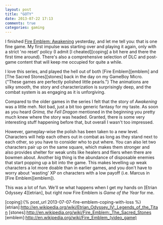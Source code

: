 ```yaml
---
layout: post
title: "GOTY"
date: 2013-07-22 17:13
comments: true
categories: gaming
---
```


I finished [Fire Emblem: Awakening][awakening] yesterday, and let me
tell you: that is one fine game. My first impulse was starting over and
playing it again, only with a strict 'no reset' policy (I admit
[I cheated][coping] a bit here and there the first time
around). There's also a comprehensive selection of DLC and post-game
content that will keep me occupied for quite a while.

I love this series, and played the hell out of both
[Fire Emblem][emblem] and [The Sacred Stones][stones] back in the day
on my GameBoy Micro. {"These games are perfectly polished
little pearls."} The animations are silky smooth, the story and
characterization is surprisingly deep, and the combat system is as
engaging as it is unforgiving.

Compared to the older games in the series I felt that the story of
_Awakening_ was a little meh. Not bad, just a bit too generic fantasy
for my taste. As soon as you heard _Grima, the Fell Dragon_ mentioned
in the beginning you pretty much knew where the story was
headed. Granted, there is some very interesting stuff happening before
that, but overall I wasn't too impressed.

However, gameplay-wise the polish has been taken to a new
level. Characters will help each others out in combat as long as they
stand next to each other, so you have to consider who to put
where. You can also let two characters pair up on the same square,
which makes them stronger and also provides shelter for weak units
like healers and fliers when there are bowmen about. Another big thing
is the abundance of disposable enemies that start popping up a bit
into the game. This makes levelling up weak characters a lot more
doable than in earlier games, and you don't have to worry about
'wasting' XP on characters with a low payoff (i.e. Marcus in
[Fire Emblem][emblem]).

This was a lot of fun. We'll se what happens when I get my hands on
[Etrian Odyssey 4][etrian], but right now Fire Emblem is _Game of the
Year_ for me.

[awakening]:http://en.wikipedia.org/wiki/Fire_emblem_awakening
[coping]:{% post_url 2013-07-07-fire-emblem-coping-with-loss %}
[etrian]:http://en.wikipedia.org/wiki/Etrian_Odyssey_IV:_Legends_of_the_Titan
[stones]:http://en.wikipedia.org/wiki/Fire_Emblem:_The_Sacred_Stones
[emblem]:http://en.wikipedia.org/wiki/Fire_Emblem_(video_game)
